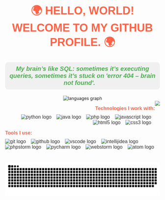 <h2 align="center" style="font-family: 'Arial', sans-serif; color: #FF6347; font-size: 36px; text-transform: uppercase; margin-top: 20px;">🌍 Hello, world! Welcome to my GitHub profile. 🌍</h2>

<h3 align="center" style="font-family: 'Arial', sans-serif; color: #4CAF50; font-size: 20px; font-style: italic; background-color: #F0F0F0; padding: 10px; border-radius: 10px;">My brain’s like SQL: sometimes it’s executing queries, sometimes it’s stuck on 'error 404 – brain not found'. 🚀</h3>

<div align="center" style="margin-top: 20px;">
  <img src="https://github-readme-stats.vercel.app/api/top-langs?username=djelines&locale=en&hide_title=false&layout=compact&card_width=320&langs_count=7&theme=jolly&hide_border=true&custom_title=My%20Coding%20Toolbox" height="160" alt="languages graph" />
</div>

<img align="right" height="100" src="https://i.pinimg.com/originals/b0/da/cd/b0dacd0bb277315b8582d2d0e07d62a8.gif" />

<div align="right" style="font-family: 'Arial', sans-serif; color: #333; font-size: 16px;">
  <p style="font-weight: bold; color: #FF6347; margin-bottom: 10px;">Technologies I work with:</p>
  <img src="https://skillicons.dev/icons?i=py" height="30" alt="python logo" style="margin-right: 12px;" />
  <img src="https://skillicons.dev/icons?i=java" height="30" alt="java logo" style="margin-right: 12px;" />
  <img src="https://skillicons.dev/icons?i=php" height="30" alt="php logo" style="margin-right: 12px;" />
  <img src="https://skillicons.dev/icons?i=js" height="30" alt="javascript logo" style="margin-right: 12px;" />
  <img src="https://skillicons.dev/icons?i=html" height="30" alt="html5 logo" style="margin-right: 12px;" />
  <img src="https://skillicons.dev/icons?i=css" height="30" alt="css3 logo" style="margin-right: 12px;" />
</div>

<div align="left" style="font-family: 'Arial', sans-serif; color: #333; font-size: 16px;">
  <p style="font-weight: bold; color: #FF6347; margin-bottom: 10px;">Tools I use:</p>
  <img src="https://skillicons.dev/icons?i=git" height="30" alt="git logo" style="margin-right: 12px;" />
  <img src="https://skillicons.dev/icons?i=github" height="30" alt="github logo" style="margin-right: 12px;" />
  <img src="https://skillicons.dev/icons?i=vscode" height="30" alt="vscode logo" style="margin-right: 12px;" />
  <img src="https://skillicons.dev/icons?i=idea" height="30" alt="intellijidea logo" style="margin-right: 12px;" />
  <img src="https://cdn.jsdelivr.net/gh/devicons/devicon/icons/phpstorm/phpstorm-original.svg" height="30" alt="phpstorm logo" style="margin-right: 12px;" />
  <img src="https://cdn.jsdelivr.net/gh/devicons/devicon/icons/pycharm/pycharm-original.svg" height="30" alt="pycharm logo" style="margin-right: 12px;" />
  <img src="https://cdn.jsdelivr.net/gh/devicons/devicon/icons/webstorm/webstorm-original.svg" height="30" alt="webstorm logo" style="margin-right: 12px;" />
  <img src="https://skillicons.dev/icons?i=atom" height="30" alt="atom logo" style="margin-right: 12px;" />
</div>

<div align="center" style="margin-top: 40px;">
  <img src="https://raw.githubusercontent.com/djelines/djelines/output/snake.svg" alt="Snake animation" />
</div>
